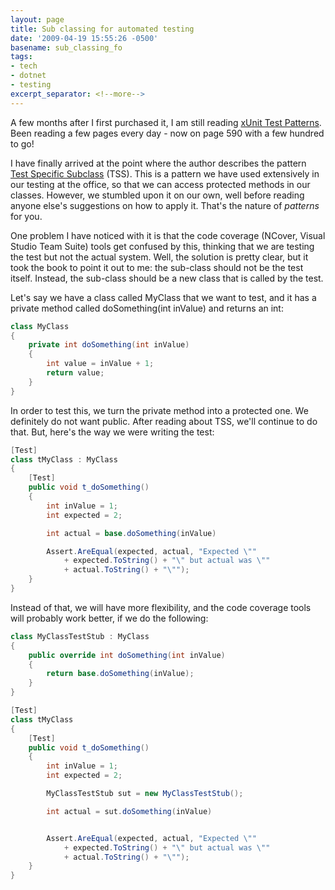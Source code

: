 ```yaml
---
layout: page
title: Sub classing for automated testing
date: '2009-04-19 15:55:26 -0500'
basename: sub_classing_fo
tags:
- tech
- dotnet
- testing
excerpt_separator: <!--more-->
---
```


A few months after I first purchased it, I am still reading <a
href="http://xunitpatterns.com/">xUnit Test Patterns</a>. Been reading a few
pages every day - now on page 590 with a few hundred to go!

I have finally arrived at the point where the author describes the pattern <a
href="http://xunitpatterns.com/Test-Specific%2520Subclass.html">Test Specific
Subclass</a> (TSS). This is a pattern we have used extensively in our testing at
the office, so that we can access protected methods in our classes. However, we
stumbled upon it on our own, well before reading anyone else's suggestions on
how to apply it. That's the nature of _patterns_ for you.

<!--more-->

One problem I have noticed with it is that the code coverage (NCover, Visual
Studio Team Suite) tools get confused by this, thinking that we are testing the
test but not the actual system. Well, the solution is pretty clear, but it took
the book to point it out to me: the sub-class should not be the test itself.
Instead, the sub-class should be a new class that is called by the test.

Let's say we have a class called MyClass that we want to test, and it has a
private method called doSomething(int inValue) and returns an int:

```csharp
class MyClass
{
    private int doSomething(int inValue)
    {
        int value = inValue + 1;
        return value;
    }
}
```

In order to test this, we turn the private method into a protected one. We
definitely do not want public. After reading about TSS, we'll continue to do
that. But, here's the way we were writing the test:

```csharp
[Test]
class tMyClass : MyClass
{
    [Test]
    public void t_doSomething()
    {
        int inValue = 1;
        int expected = 2;

        int actual = base.doSomething(inValue)

        Assert.AreEqual(expected, actual, "Expected \""
            + expected.ToString() + "\" but actual was \""
            + actual.ToString() + "\"");
    }
}
```

Instead of that, we will have more flexibility, and the code coverage tools will
probably work better, if we do the following:

```csharp
class MyClassTestStub : MyClass
{
    public override int doSomething(int inValue)
    {
        return base.doSomething(inValue);
    }
}

[Test]
class tMyClass
{
    [Test]
    public void t_doSomething()
    {
        int inValue = 1;
        int expected = 2;

        MyClassTestStub sut = new MyClassTestStub();

        int actual = sut.doSomething(inValue)


        Assert.AreEqual(expected, actual, "Expected \""
            + expected.ToString() + "\" but actual was \""
            + actual.ToString() + "\"");
    }
}
```
